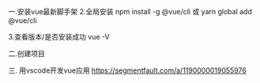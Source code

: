 一.安装vue最新脚手架
2.全局安装 npm install -g @vue/cli 或 yarn global add @vue/cli

3.查看版本/是否安装成功 vue -V

二.创建项目

三. 用vscode开发vue应用
https://segmentfault.com/a/1190000019055976